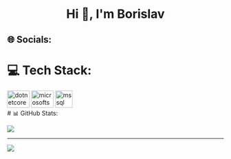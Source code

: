 <h1 align="center">Hi 👋, I'm Borislav</h1>

## 🌐 Socials:

# 💻 Tech Stack:
<div align="left">
  <img src="https://cdn.jsdelivr.net/gh/devicons/devicon/icons/dotnetcore/dotnetcore-original.svg" height="40" width="52" alt="dotnetcore logo"  />
  <img src="https://cdn.jsdelivr.net/gh/devicons/devicon/icons/microsoftsqlserver/microsoftsqlserver-plain-wordmark.svg" height="40" width="52" alt="microsoftsqlserver logo"  />
   <img src="https://www.svgrepo.com/show/303229/microsoft-sql-server-logo.svg" alt="mssql" width="40" height="40"/>
</div>
# 📊 GitHub Stats:

![](https://github-readme-streak-stats.herokuapp.com/?user=BorislavDimitrov&theme=flag-india&hide_border=false)<br/>


---
[![](https://visitcount.itsvg.in/api?id=BorislavDimitrov&icon=0&color=0)](https://visitcount.itsvg.in)


